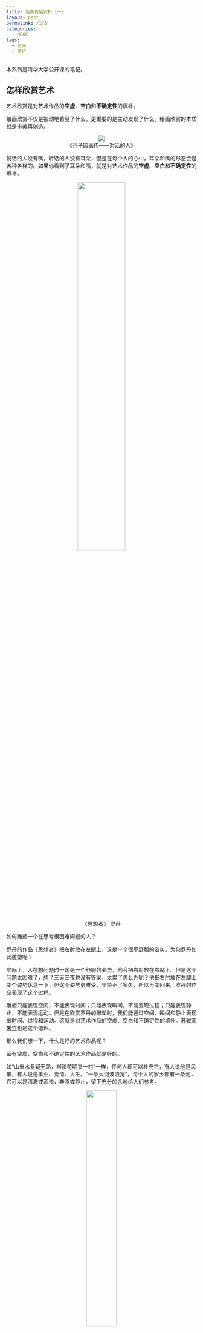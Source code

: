```yaml
---
title: 名画百幅赏析（一）
layout: post
permalink: /175
categories:
  - MOOC
tags:
  - 名画
  - 赏析
---
```

本系列是清华大学公开课的笔记。

## 怎样欣赏艺术

艺术欣赏是对艺术作品的**空虚**、**空白**和**不确定性**的填补。

绘画欣赏不仅是被动地看见了什么，更重要的是主动发现了什么。绘画欣赏的本质就是审美再创造。

<p align="center">
<img src="http://im-possible.info/images/articles/the-eye-beguiled/2/7-small.jpg"><br/>
《芥子园画传——对话的人》
</p>

说话的人没有嘴，听话的人没有耳朵，但是在每个人的心中，耳朵和嘴的形态会是各种各样的。如果你看到了耳朵和嘴，就是对艺术作品的**空虚**、**空白**和**不确定性**的填补。

<p align="center">
<img src="https://upload.wikimedia.org/wikipedia/commons/1/12/The_Thinker_close.jpg" width="50%"><br/>
《思想者》 罗丹
</p>

如何雕塑一个在思考很困难问题的人？

罗丹的作品《思想者》把右肘放在左腿上，这是一个很不舒服的姿势。为何罗丹如此雕塑呢？

实际上，人在想问题时一定是一个舒服的姿势，他会把右肘放在右腿上。但是这个问题太困难了，想了三天三夜也没有答案，太累了怎么办呢？他把右肘放在左腿上变个姿势休息一下，但这个姿势更难受，坚持不了多久，所以再变回来。罗丹的作品表现了这个过程。

雕塑只能表现空间，不能表现时间；只能表现瞬间，不能变现过程；只能表现静止，不能表现运动。但是在欣赏罗丹的雕塑时，我们能通过空间、瞬间和静止表现出时间、过程和运动。这就是对艺术作品的空虚、空白和不确定性的填补。[苏轼画朱竹](http://www.5011.net/lishi/84598.html)也是这个道理。

那么我们想一下，什么是好的艺术作品呢？

留有空虚、空白和不确定性的艺术作品就是好的。

如“山重水复疑无路，柳暗花明又一村”一样，任何人都可以补充它，有人说他是风景，有人说是事业、爱情、人生。“一条大河波浪宽”，每个人的家乡都有一条河，它可以是清澈或浑浊，奔腾或静止，留下充分的余地给人们参考。

<p align="center">
<img src="http://www.cqns1946.com/Files/2201-120415-2.jpg" width="40%" ><br/>
《蛙声十里出山泉》 齐白石
</p>

齐白石的《蛙声十里出山泉》也是这个道理。“蛙声十里出山泉”是清朝的一句诗，绘画不能表现声音，同时也不能表现出“十里”的巨大空间。齐白石画了一个小溪，上面有几块石头，这幅画就画完了。你可以想象，溪水中既然有蝌蚪，那么上游一定有一个池塘，开着荷花，碧绿的叶子上蹲着一个青蛙在欢快的鸣叫，你看到了吗？

其实，这只是艺术欣赏的一个方面，对艺术作品的欣赏还可以从内容、形式、风格和流派等角度出发，在后面会陆续介绍。

我们可以从同样的角度，来自行欣赏米勒的《扶锄的男子》。

<p align="center">
<img src="http://www.sbkk8.cn/uploads/allimg/151205/1_151205102627_1.jpg" width="70%" ><br/>
《扶锄的男子》 米勒
</p>

## 西方史前艺术欣赏